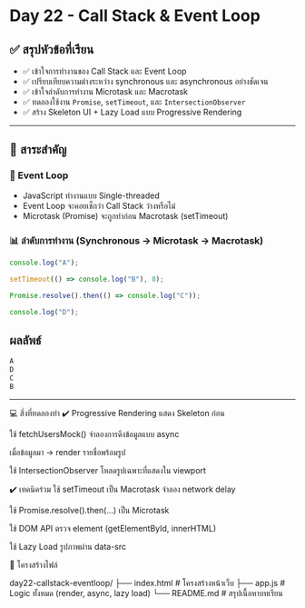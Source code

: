 # Day 22 - Call Stack & Event Loop

## ✅ สรุปหัวข้อที่เรียน

- ✅ เข้าใจการทำงานของ Call Stack และ Event Loop
- ✅ เปรียบเทียบความต่างระหว่าง synchronous และ asynchronous อย่างชัดเจน
- ✅ เข้าใจลำดับการทำงาน Microtask และ Macrotask
- ✅ ทดลองใช้งาน `Promise`, `setTimeout`, และ `IntersectionObserver`
- ✅ สร้าง Skeleton UI + Lazy Load แบบ Progressive Rendering

---

## 🧠 สาระสำคัญ

### 🔁 Event Loop

- JavaScript ทำงานแบบ Single-threaded
- Event Loop จะคอยเช็กว่า Call Stack ว่างหรือไม่
- Microtask (Promise) จะถูกทำก่อน Macrotask (setTimeout)

### 📊 ลำดับการทำงาน (Synchronous → Microtask → Macrotask)

```js
console.log("A");

setTimeout(() => console.log("B"), 0);

Promise.resolve().then(() => console.log("C"));

console.log("D");

```

## ผลลัพธ์

```css
A
D
C
B
```

---

💻 สิ่งที่ทดลองทำ
✔️ Progressive Rendering
แสดง Skeleton ก่อน

ใช้ fetchUsersMock() จำลองการดึงข้อมูลแบบ async

เมื่อข้อมูลมา → render รายชื่อพร้อมรูป

ใช้ IntersectionObserver โหลดรูปเฉพาะที่แสดงใน viewport

✔️ เทคนิคร่วม
ใช้ setTimeout เป็น Macrotask จำลอง network delay

ใช้ Promise.resolve().then(...) เป็น Microtask

ใช้ DOM API ตรวจ element (getElementById, innerHTML)

ใช้ Lazy Load รูปภาพผ่าน data-src

📂 โครงสร้างไฟล์

day22-callstack-eventloop/
├── index.html         # โครงสร้างหน้าเว็บ
├── app.js             # Logic ทั้งหมด (render, async, lazy load)
└── README.md          # สรุปเนื้อหาบทเรียน
